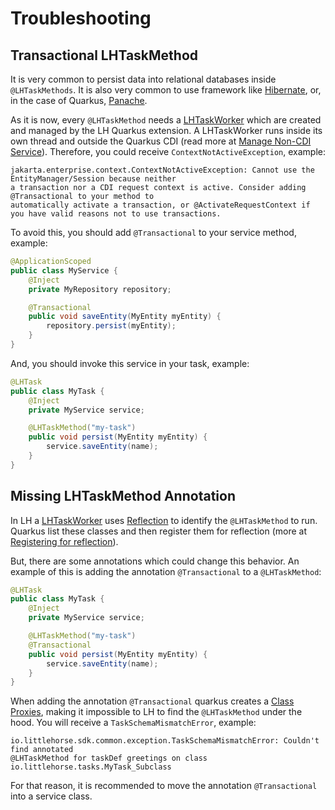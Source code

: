 # Troubleshooting

## Transactional LHTaskMethod

It is very common to persist data into relational databases inside `@LHTaskMethods`.
It is also very common to use framework like [Hibernate](https://quarkus.io/guides/hibernate-orm),
or, in the case of Quarkus, [Panache](https://quarkus.io/guides/hibernate-orm-panache).

As it is now, every `@LHTaskMethod` needs a [LHTaskWorker](https://littlehorse.io/docs/server/developer-guide/task-worker-development)
which are created and managed by the LH Quarkus extension. A LHTaskWorker runs inside
its own thread and outside the Quarkus CDI (read more at [Manage Non-CDI Service](https://quarkus.io/guides/writing-extensions#manage-non-cdi-service)).
Therefore, you could receive `ContextNotActiveException`, example:

```
jakarta.enterprise.context.ContextNotActiveException: Cannot use the EntityManager/Session because neither
a transaction nor a CDI request context is active. Consider adding @Transactional to your method to
automatically activate a transaction, or @ActivateRequestContext if you have valid reasons not to use transactions.
```

To avoid this, you should add `@Transactional` to your service method, example:

```java
@ApplicationScoped
public class MyService {
    @Inject
    private MyRepository repository;

    @Transactional
    public void saveEntity(MyEntity myEntity) {
        repository.persist(myEntity);
    }
}
```

And, you should invoke this service in your task, example:

```java
@LHTask
public class MyTask {
    @Inject
    private MyService service;

    @LHTaskMethod("my-task")
    public void persist(MyEntity myEntity) {
        service.saveEntity(name);
    }
}
```

## Missing LHTaskMethod Annotation

In LH a [LHTaskWorker](https://littlehorse.io/docs/server/developer-guide/task-worker-development)
uses [Reflection](https://www.oracle.com/technical-resources/articles/java/javareflection.html)
to identify the `@LHTaskMethod` to run. Quarkus list these classes
and then register them for reflection (more at [Registering for reflection](https://quarkus.io/guides/writing-native-applications-tips#registering-for-reflection)).

But, there are some annotations which could change this behavior. An example of this
is adding the annotation `@Transactional` to a `@LHTaskMethod`:

```java
@LHTask
public class MyTask {
    @Inject
    private MyService service;

    @LHTaskMethod("my-task")
    @Transactional
    public void persist(MyEntity myEntity) {
        service.saveEntity(name);
    }
}
```

When adding the annotation `@Transactional` quarkus creates a
[Class Proxies](https://quarkus.io/guides/cdi#client_proxies),
making it impossible to LH to find the `@LHTaskMethod` under the hood.
You will receive a `TaskSchemaMismatchError`, example:

```
io.littlehorse.sdk.common.exception.TaskSchemaMismatchError: Couldn't find annotated
@LHTaskMethod for taskDef greetings on class io.littlehorse.tasks.MyTask_Subclass
```

For that reason, it is recommended to move the annotation `@Transactional` into a service class.
